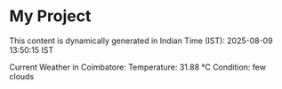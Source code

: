 # My Project

This content is dynamically generated in Indian Time (IST): 2025-08-09 13:50:15 IST


Current Weather in Coimbatore:
Temperature: 31.88 °C
Condition: few clouds
